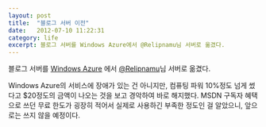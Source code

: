 ```yaml
---
layout: post
title:  "블로그 서버 이전"
date:   2012-07-10 11:22:31
category: life
excerpt: 블로그 서버를 Windows Azure에서 @Relipnamu님 서버로 옮겼다.
---
```


블로그 서버를 [Windows Azure](http://windowsazure.com/) 에서 [@Relipnamu](https://twitter.com/relipnamu)님 서버로 옮겼다.

Windows Azure의 서비스에 장애가 있는 건 아니지만, 컴퓨팅 파워 10%정도 넘게 썼다고 $20정도의 금액이 나오는 것을 보고 경악하여 바로 해지했다. MSDN 구독자 혜택으로 쓰던 무료 한도가 굉장히 적어서 실제로 사용하긴 부족한 정도인 걸 알았으니, 앞으로는 쓰지 않을 예정이다. 